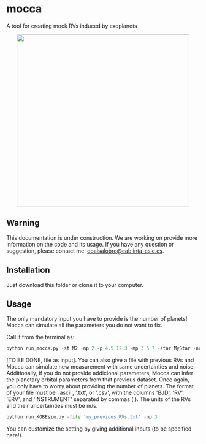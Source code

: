 # mocca
A tool for creating mock RVs induced by exoplanets

<p align="center">
<img src="https://github.com/olgabalsa/mocca/assets/47603865/6acc7d7b-453a-4024-970d-59e9d2e74f6d" width="450" />

## Warning
This documentation is under construction. We are working on provide more information on the code and its usage. If you have any question or suggestion, please contact me: obalsalobre@cab.inta-csic.es.
  
  
## Installation

Just download this folder or clone it to your computer.

## Usage

The only mandatory input you have to provide is the number of planets! Mocca can simulate all the parameters you do not want to fix.

Call it from the terminal as:
```python
python run_mocca.py -st M2 -np 2 -p 4.5 12.3 -mp 3.5 7 -star MyStar -nrv 10 -erv 3.5 -cad 12 -dir 'path/outputs/'
```
[TO BE DONE, file as input].
You can also give a file with previous RVs and Mocca can simulate new measurement with same uncertainties and noise. Additionally, if you do not provide addicional parameters, Mocca can infer the planetary orbital parameters from that previous dataset. Once again, you only have to worry about providing the number of planets. The format of your file must be '.ascii', '.txt', or '.csv', with the columns 'BJD', 'RV', 'ERV', and 'INSTRUMENT' separated by commas (,). The units of the RVs and their uncertainties must be m/s.

```python
python run_KOBEsim.py -file 'my_previous_RVs.txt' -np 3
```

You can customize the setting by giving additional inputs (to be specified here!).
